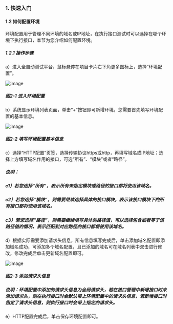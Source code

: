 ### 1. 快速入门

#### 1.2 如何配置环境

环境配置用于管理不同环境的域名或IP地址，在执行接口测试时可以选择在哪个环境下执行接口，本节为您介绍如何配置环境。

##### 1.2.1 操作步骤

a）进入全自动测试平台，鼠标悬停在项目卡片右下角更多图标上，选择“环境配置”。

![image](https://user-images.githubusercontent.com/79617492/184098552-0ea348f3-f5e1-4bcd-a49e-2d1376747906.png)

##### 图2-1 进入环境配置

b）系统显示环境列表页面，单击“+”按钮即可新增环境，您需要首先填写环境配置的基本信息。

![image](https://user-images.githubusercontent.com/79617492/184098577-1b0b3161-db1a-4e9e-b2f5-a8beebcf7d04.png)

##### 图2-2 填写环境配置基本信息

c）选择“HTTP配置”页签，选择传输协议https或http，再填写域名或IP地址；选择上方填写域名作用的接口，可选“所有”、“模块”或者“路径”。

##### 说明：

##### c1）若您选择“所有”，表示所有未指定模块或路径的接口都将使用该域名。

##### c2）若您选择“模块”，则需要继续选择具体的接口模块，表示该接口模块下的所有接口都将使用该域名。

##### c3）若您选择“路径”，则需要继续填写具体的路径值，可以选择包含或者等于该路径值的情况，表示匹配到对应路径的接口都将使用该域名。

d）根据实际需要添加请求头信息，所有信息填写完成后，单击添加域名配置即添加域名成功，可添加多个域名配置，且已添加的域名可在域名列表中双击进行修改，修改完成后单击更新域名配置即可。

![image](https://user-images.githubusercontent.com/79617492/184098598-f0b73722-4195-4baa-9101-54debe115a3d.png)

##### 图2-3 添加请求头信息

##### 说明：环境配置中添加的请求头信息为全局请求头，若在接口管理中新增接口时未添加请求头，则在执行接口时会默认带上环境配置中的请求头信息，若新增接口时指定了请求头信息，则执行接口时会带上指定的请求头。

e）HTTP配置完成后，单击保存环境配置即可。
